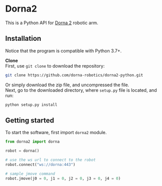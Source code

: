 # Dorna2 
This is a Python API for [Dorna 2][dorna] robotic arm.

## Installation
Notice that the program is compatible with Python 3.7+.

**Clone**  
First, use `git clone` to download the repository:  
```bash
git clone https://github.com/dorna-robotics/dorna2-python.git
```
Or simply download the zip file, and uncompressed the file.  
Next, go to the downloaded directory, where `setup.py` file is located, and run:
```bash
python setup.py install
```
## Getting started
To start the software, first import `dorna2` module.
``` python
from dorna2 import dorna

robot = dorna()

# use the ws url to connect to the robot
robot.connect("ws://dorna:443")

# sample jmove command
robot.jmove(j0 = 0, j1 = 0, j2 = 0, j3 = 0, j4 = 0) 
```  
  
[dorna]: https://dorna.ai/
